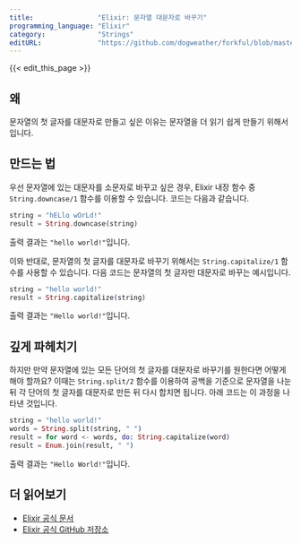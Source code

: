```yaml
---
title:                "Elixir: 문자열 대문자로 바꾸기"
programming_language: "Elixir"
category:             "Strings"
editURL:              "https://github.com/dogweather/forkful/blob/master/content/ko/elixir/capitalizing-a-string.md"
---
```


{{< edit_this_page >}}

## 왜

문자열의 첫 글자를 대문자로 만들고 싶은 이유는 문자열을 더 읽기 쉽게 만들기 위해서입니다.

## 만드는 법

우선 문자열에 있는 대문자를 소문자로 바꾸고 싶은 경우, Elixir 내장 함수 중 `String.downcase/1` 함수를 이용할 수 있습니다. 코드는 다음과 같습니다.

```Elixir
string = "hELlo wOrLd!"
result = String.downcase(string)
```
출력 결과는 `"hello world!"`입니다.

이와 반대로, 문자열의 첫 글자를 대문자로 바꾸기 위해서는 `String.capitalize/1` 함수를 사용할 수 있습니다. 다음 코드는 문자열의 첫 글자만 대문자로 바꾸는 예시입니다.

```Elixir
string = "hello world!"
result = String.capitalize(string)
```
출력 결과는 `"Hello world!"`입니다.

## 깊게 파헤치기

하지만 만약 문자열에 있는 모든 단어의 첫 글자를 대문자로 바꾸기를 원한다면 어떻게 해야 할까요? 이때는 `String.split/2` 함수를 이용하여 공백을 기준으로 문자열을 나눈 뒤 각 단어의 첫 글자를 대문자로 만든 뒤 다시 합치면 됩니다. 아래 코드는 이 과정을 나타낸 것입니다.

```Elixir
string = "hello world!"
words = String.split(string, " ")
result = for word <- words, do: String.capitalize(word)
result = Enum.join(result, " ")
```
출력 결과는 `"Hello World!"`입니다.

## 더 읽어보기

- [Elixir 공식 문서](https://elixir-lang.org/docs.html)
- [Elixir 공식 GitHub 저장소](https://github.com/elixir-lang/elixir)